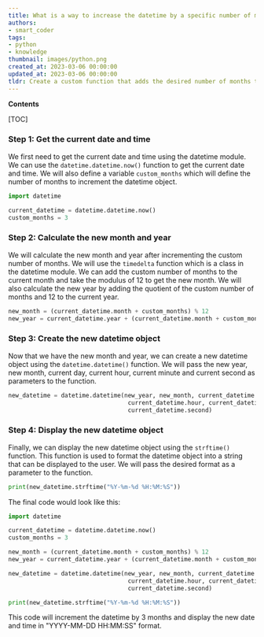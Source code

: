 ```yaml
---
title: What is a way to increase the datetime by a specific number of months in python, without resorting to using any external libraries?
authors:
- smart_coder
tags:
- python
- knowledge
thumbnail: images/python.png
created_at: 2023-03-06 00:00:00
updated_at: 2023-03-06 00:00:00
tldr: Create a custom function that adds the desired number of months to a datetime object using the `.replace()` method.
---
```


**Contents**

[TOC]

### Step 1: Get the current date and time

We first need to get the current date and time using the datetime module. We can use the `datetime.datetime.now()` function to get the current date and time. We will also define a variable `custom_months` which will define the number of months to increment the datetime object.

```python
import datetime

current_datetime = datetime.datetime.now()
custom_months = 3
```

### Step 2: Calculate the new month and year

We will calculate the new month and year after incrementing the custom number of months. We will use the `timedelta` function which is a class in the datetime module. We can add the custom number of months to the current month and take the modulus of 12 to get the new month. We will also calculate the new year by adding the quotient of the custom number of months and 12 to the current year.

```python
new_month = (current_datetime.month + custom_months) % 12
new_year = current_datetime.year + (current_datetime.month + custom_months) // 12
```

### Step 3: Create the new datetime object

Now that we have the new month and year, we can create a new datetime object using the `datetime.datetime()` function. We will pass the new year, new month, current day, current hour, current minute and current second as parameters to the function.

```python
new_datetime = datetime.datetime(new_year, new_month, current_datetime.day, 
                                  current_datetime.hour, current_datetime.minute, 
                                  current_datetime.second)
```

### Step 4: Display the new datetime object

Finally, we can display the new datetime object using the `strftime()` function. This function is used to format the datetime object into a string that can be displayed to the user. We will pass the desired format as a parameter to the function. 

```python
print(new_datetime.strftime("%Y-%m-%d %H:%M:%S"))
```

The final code would look like this:

```python
import datetime

current_datetime = datetime.datetime.now()
custom_months = 3

new_month = (current_datetime.month + custom_months) % 12
new_year = current_datetime.year + (current_datetime.month + custom_months) // 12

new_datetime = datetime.datetime(new_year, new_month, current_datetime.day, 
                                  current_datetime.hour, current_datetime.minute, 
                                  current_datetime.second)

print(new_datetime.strftime("%Y-%m-%d %H:%M:%S"))
``` 

This code will increment the datetime by 3 months and display the new date and time in "YYYY-MM-DD HH:MM:SS" format.
